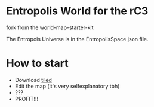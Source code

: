 # Entropolis World for the rC3
fork from the world-map-starter-kit

The Entropois Universe is in the EntropolisSpace.json file.

# How to start

* Download [tiled][]
* Edit the map (it's very selfexplanatory tbh)
* ???
* PROFIT!!!

[tiled]: https://www.mapeditor.org/

